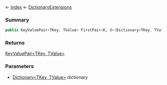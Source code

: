 ← [Index](Api-Index) ← [DictionaryExtensions](System.Collections.Generic.DictionaryExtensions)

### Summary

```csharp
public KeyValuePair<TKey, TValue> FirstPair<K, V>(Dictionary<TKey, TValue> dictionary)
```

### Returns

[KeyValuePair<TKey, TValue>](https://docs.microsoft.com/en-us/dotnet/api/system.collections.generic.keyvaluepair?view=netframework-4.6)

### Parameters

* [Dictionary<TKey, TValue>](https://docs.microsoft.com/en-us/dotnet/api/system.collections.generic.dictionary?view=netframework-4.6) dictionary
